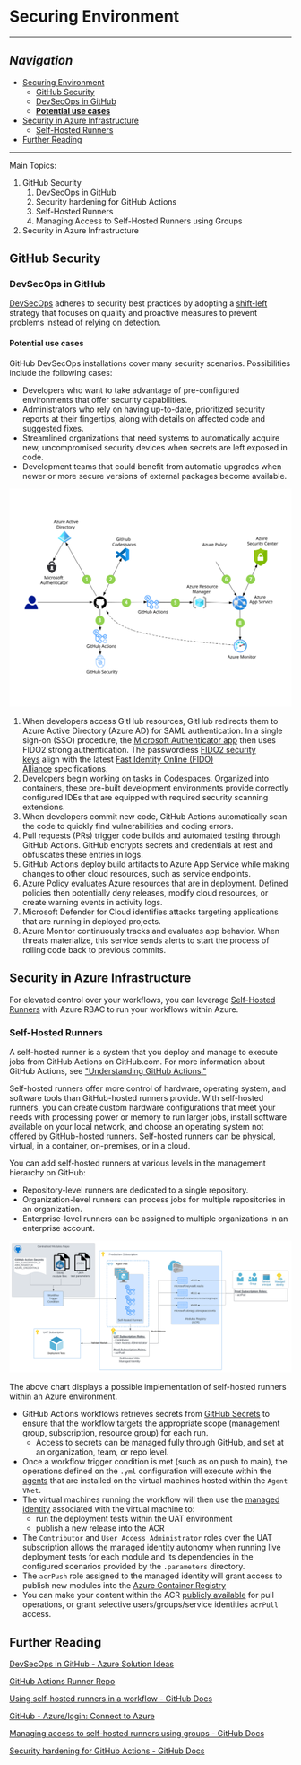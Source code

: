 # Securing Environment

---

## _Navigation_

- [Securing Environment](#securing-environment)
  - [GitHub Security](#github-security)
  - [DevSecOps in GitHub](#devsecops-in-github)
  - [**Potential use cases**](#--potential-use-cases--)
- [Security in Azure Infrastructure](#security-in-azure-infrastructure)
  - [Self-Hosted Runners](#self-hosted-runners)
- [Further Reading](#further-reading)

---
Main Topics:

1. GitHub Security
    1. DevSecOps in GitHub
    1. Security hardening for GitHub Actions
    1. Self-Hosted Runners
    1. Managing Access to Self-Hosted Runners using Groups
2. Security in Azure Infrastructure

## GitHub Security

### DevSecOps in GitHub

[DevSecOps](https://docs.microsoft.com/en-us/azure/architecture/solution-ideas/articles/devsecops-in-github)
 adheres to security best practices by adopting a [shift-left](https://devops.com/devops-shift-left-avoid-failure/) strategy that focuses on quality and proactive measures to prevent problems instead of relying on detection.

#### **Potential use cases**

GitHub DevSecOps installations cover many security scenarios. Possibilities include the following cases:

- Developers who want to take advantage of pre-configured environments that offer security capabilities.
- Administrators who rely on having up-to-date, prioritized security reports at their fingertips, along with details on affected code and suggested fixes.
- Streamlined organizations that need systems to automatically acquire new, uncompromised security devices when secrets are left exposed in code.
- Development teams that could benefit from automatic upgrades when newer or more secure versions of external packages become available.

![devSecOps](../media/devsecops-in-github.svg)

1. When developers access GitHub resources, GitHub redirects them to Azure Active Directory (Azure AD) for SAML authentication. In a single sign-on (SSO) procedure, the [Microsoft Authenticator app](https://docs.microsoft.com/en-us/azure/active-directory/user-help/user-help-auth-app-overview) then uses FIDO2 strong authentication. The passwordless [FIDO2 security keys](https://docs.microsoft.com/en-us/azure/active-directory/authentication/concept-authentication-passwordless#fido2-security-keys) align with the latest [Fast Identity Online (FIDO) Alliance](https://fidoalliance.org/) specifications.
2. Developers begin working on tasks in Codespaces. Organized into containers, these pre-built development environments provide correctly configured IDEs that are equipped with required security scanning extensions.
3. When developers commit new code, GitHub Actions automatically scan the code to quickly find vulnerabilities and coding errors.
4. Pull requests (PRs) trigger code builds and automated testing through GitHub Actions. GitHub encrypts secrets and credentials at rest and obfuscates these entries in logs.
5. GitHub Actions deploy build artifacts to Azure App Service while making changes to other cloud resources, such as service endpoints.
6. Azure Policy evaluates Azure resources that are in deployment. Defined policies then potentially deny releases, modify cloud resources, or create warning events in activity logs.
7. Microsoft Defender for Cloud identifies attacks targeting applications that are running in deployed projects.
8. Azure Monitor continuously tracks and evaluates app behavior. When threats materialize, this service sends alerts to start the process of rolling code back to previous commits.

## Security in Azure Infrastructure

For elevated control over your workflows, you can leverage [Self-Hosted Runners](#self-hosted-runners) with Azure RBAC to run your workflows within Azure.

### Self-Hosted Runners

A self-hosted runner is a system that you deploy and manage to execute jobs from GitHub Actions on GitHub.com. For more information about GitHub Actions, see ["Understanding GitHub Actions."](https://docs.github.com/en/actions/learn-github-actions/understanding-github-actions)

Self-hosted runners offer more control of hardware, operating system, and software tools than GitHub-hosted runners provide. With self-hosted runners, you can create custom hardware configurations that meet your needs with processing power or memory to run larger jobs, install software available on your local network, and choose an operating system not offered by GitHub-hosted runners. Self-hosted runners can be physical, virtual, in a container, on-premises, or in a cloud.

You can add self-hosted runners at various levels in the management hierarchy on GitHub:

- Repository-level runners are dedicated to a single repository.
- Organization-level runners can process jobs for multiple repositories in an organization.
- Enterprise-level runners can be assigned to multiple organizations in an enterprise account.

![self-hosted-infrastructure](../media/Self-Hosted-Infrastructure.svg "Azure Self Hosted GH Actions")

The above chart displays a possible implementation of self-hosted runners within an Azure environment.

- GitHub Actions workflows retrieves secrets from [GitHub Secrets](https://github.com/Azure/actions-workflow-samples/blob/master/assets/create-secrets-for-GitHub-workflows.md) to ensure that the workflow targets the appropriate scope (management group, subscription, resource group) for each run.
  - Access to secrets can be managed fully through GitHub, and set at an organization, team, or repo level.
- Once a workflow trigger condition is met (such as on push to main), the operations defined on the `.yml` configuration will execute within the [agents](https://github.com/actions/runner) that are installed on the virtual machines hosted within the `Agent VNet`.
- The virtual machines running the workflow will then use the [managed identity](https://docs.microsoft.com/en-us/azure/active-directory/managed-identities-azure-resources/overview) associated with the virtual machine to:
  - run the deployment tests within the UAT environment
  - publish a new release into the ACR
- The `Contributor` and `User Access Administrator` roles over the UAT subscription allows the managed identity autonomy when running live deployment tests for each module and its dependencies in the configured scenarios provided by the `.parameters` directory.
- The `acrPush` role assigned to the managed identity will grant access to publish new modules into the [Azure Container Registry](https://docs.microsoft.com/en-us/azure/container-registry/#:~:text=Azure%20Container%20Registry%20allows%20you,container%20development%20and%20deployment%20pipelines.)
- You can make your content within the ACR [publicly available](https://docs.microsoft.com/en-us/azure/container-registry/anonymous-pull-access) for pull operations, or grant selective users/groups/service identities `acrPull` access.

## Further Reading

  [DevSecOps in GitHub - Azure Solution Ideas](https://docs.microsoft.com/en-us/azure/architecture/solution-ideas/articles/devsecops-in-github)

  [GitHub Actions Runner Repo](https://github.com/actions/runner)

  [Using self-hosted runners in a workflow - GitHub Docs](https://docs.github.com/en/actions/hosting-your-own-runners/using-self-hosted-runners-in-a-workflow)

  [GitHub - Azure/login: Connect to Azure](https://github.com/Azure/login)

  [Managing access to self-hosted runners using groups - GitHub Docs](https://docs.github.com/en/actions/hosting-your-own-runners/managing-access-to-self-hosted-runners-using-groups)

  [Security hardening for GitHub Actions - GitHub Docs](https://docs.github.com/en/actions/security-guides/security-hardening-for-github-actions)
